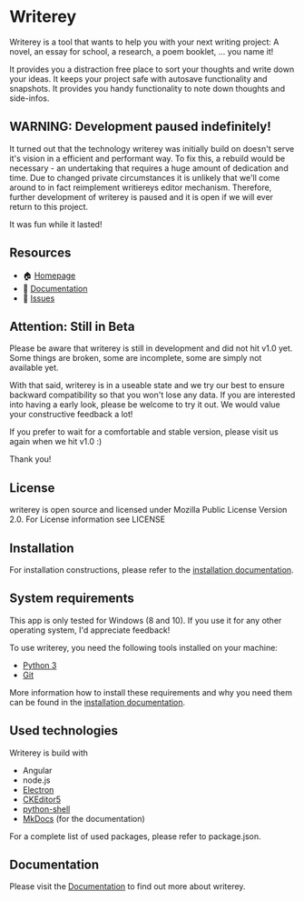 # Writerey

Writerey is a tool that wants to help you with your next writing project: A novel, an essay for school, a research, a poem booklet, ... you name it!

It provides you a distraction free place to sort your thoughts and write down your ideas. It keeps your project safe with autosave functionality and snapshots. It provides you handy functionality to note down thoughts and side-infos.

## WARNING: Development paused indefinitely!

It turned out that the technology writerey was initially build on doesn't serve it's vision in a efficient and performant way. To fix this, a rebuild would be necessary - an undertaking that requires a huge amount of dedication and time. Due to changed private circumstances it is unlikely that we'll come around to in fact reimplement writiereys editor mechanism. Therefore, further development of writerey is paused and it is open if we will ever return to this project.

It was fun while it lasted!
## Resources

- :house: [Homepage](https://s-blu.github.io/writerey-pages)
- :blue_book: [Documentation](https://s-blu.github.io/writerey)
- :rotating_light: [Issues](https://github.com/s-blu/writerey/issues)

## Attention: Still in Beta

Please be aware that writerey is still in development and did not hit v1.0 yet. Some things are broken, some are incomplete, some are simply not available yet.

With that said, writerey is in a useable state and we try our best to ensure backward compatibility so that you won't lose any data. If you are interested into having a early look, please be welcome to try it out. We would value your constructive feedback a lot!

If you prefer to wait for a comfortable and stable version, please visit us again when we hit v1.0 :)

Thank you!

## License

writerey is open source and licensed under Mozilla Public License Version 2.0. For License information see LICENSE

## Installation

For installation constructions, please refer to the [installation documentation](https://s-blu.github.io/writerey/en/installation/).

## System requirements

This app is only tested for Windows (8 and 10). If you use it for any other operating system, I'd appreciate feedback!

To use writerey, you need the following tools installed on your machine:

- [Python 3](https://www.python.org/downloads/)
- [Git](https://git-scm.com/downloads)

More information how to install these requirements and why you need them can be found in the [installation documentation](https://s-blu.github.io/writerey/en/installation/).

## Used technologies

Writerey is build with

- Angular
- node.js
- [Electron](https://www.electronjs.org/)
- [CKEditor5](https://ckeditor.com/ckeditor-5/)
- [python-shell](https://github.com/extrabacon/python-shell)
- [MkDocs](https://www.mkdocs.org/) (for the documentation)

For a complete list of used packages, please refer to package.json.

## Documentation

Please visit the [Documentation](https://s-blu.github.io/writerey/en/) to find out more about writerey.
